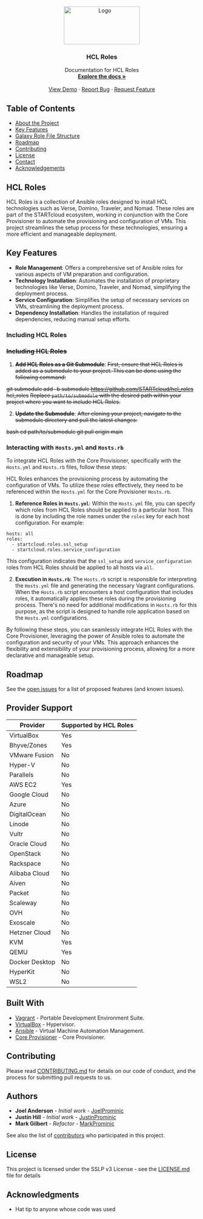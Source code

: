 <!-- PROJECT LOGO -->
<br />
<p align="center">
  <a href="https://github.com/STARTcloud/hcl_roles/">
    <img src="https://startcloud.com/assets/images/logos/startcloud-logo40.png" alt="Logo" width="200" height="100">
  </a>

  <h3 align="center">HCL Roles</h3>

  <p align="center">
    Documentation for HCL Roles
    <br />
    <a href="https://github.com/STARTcloud/hcl_roles/"><strong>Explore the docs »</strong></a>
    <br />
    <br />
    <a href="https://github.com/STARTcloud/hcl_roles/">View Demo</a>
    ·
    <a href="https://github.com/STARTcloud/hcl_roles/issues">Report Bug</a>
    ·
    <a href="https://github.com/STARTcloud/hcl_roles/issues">Request Feature</a>
  </p>
</p>

<!-- TABLE OF CONTENTS -->
## Table of Contents

* [About the Project](#hcl-roles)
* [Key Features](#key-features)
* [Galaxy Role File Structure](#galaxy-role-file-structure)
* [Roadmap](#roadmap)
* [Contributing](#contributing)
* [License](#license)
* [Contact](#authors)
* [Acknowledgements](#acknowledgments)


## HCL Roles
HCL Roles is a collection of Ansible roles designed to install HCL technologies such as Verse, Domino, Traveler, and Nomad. These roles are part of the STARTcloud ecosystem, working in conjunction with the Core Provisioner to automate the provisioning and configuration of VMs. This project streamlines the setup process for these technologies, ensuring a more efficient and manageable deployment.

## Key Features

- **Role Management**: Offers a comprehensive set of Ansible roles for various aspects of VM preparation and configuration.
- **Technology Installation**: Automates the installation of proprietary technologies like Verse, Domino, Traveler, and Nomad, simplifying the deployment process.
- **Service Configuration**: Simplifies the setup of necessary services on VMs, streamlining the deployment process.
- **Dependency Installation**: Handles the installation of required dependencies, reducing manual setup efforts.

### Including HCL Roles

### ~~Including HCL Roles~~

1. **~~Add HCL Roles as a Git Submodule~~**: ~~First, ensure that HCL Roles is added as a submodule to your project. This can be done using the following command:~~

~~git submodule add -b submodule https://github.com/STARTcloud/hcl_roles hcl_roles~~
   ~~Replace `path/to/submodule` with the desired path within your project where you want to include HCL Roles.~~

2. **~~Update the Submodule~~**: 
~~After cloning your project, navigate to the submodule directory and pull the latest changes:~~

~~bash cd path/to/submodule git pull origin main~~

### Interacting with `Hosts.yml` and `Hosts.rb`

To integrate HCL Roles with the Core Provisioner, specifically with the `Hosts.yml` and `Hosts.rb` files, follow these steps:

HCL Roles enhances the provisioning process by automating the configuration of VMs. To utilize these roles effectively, they need to be referenced within the `Hosts.yml` for the Core Provisioner `Hosts.rb`.

1. **Reference Roles in `Hosts.yml`**: Within the `Hosts.yml` file, you can specify which roles from HCL Roles should be applied to a particular host. This is done by including the role names under the `roles` key for each host configuration. For example:
```
hosts: all
roles: 
  - startcloud.roles.ssl_setup
  - startcloud.roles.service_configuration
```


   This configuration indicates that the `ssl_setup` and `service_configuration` roles from HCL Roles should be applied to all hosts via `all`.

2. **Execution in `Hosts.rb`**: The `Hosts.rb` script is responsible for interpreting the `Hosts.yml` file and generating the necessary Vagrant configurations. When the `Hosts.rb` script encounters a host configuration that includes roles, it automatically applies these roles during the provisioning process. There's no need for additional modifications in `Hosts.rb` for this purpose, as the script is designed to handle role application based on the `Hosts.yml` configurations.

By following these steps, you can seamlessly integrate HCL Roles with the Core Provisioner, leveraging the power of Ansible roles to automate the configuration and security of your VMs. This approach enhances the flexibility and extensibility of your provisioning process, allowing for a more declarative and manageable setup.

## Roadmap
See the [open issues](https://github.com/STARTcloud/hcl_roles/issues) for a list of proposed features (and known issues).

## Provider Support

| Provider       | Supported by HCL Roles |
|----------------|--------------------------------|
| VirtualBox     | Yes                            |
| Bhyve/Zones    | Yes                            |
| VMware Fusion  | No                             |
| Hyper-V        | No                             |
| Parallels      | No                             |
| AWS EC2        | Yes                            |
| Google Cloud   | No                             |
| Azure          | No                             |
| DigitalOcean   | No                             |
| Linode         | No                             |
| Vultr          | No                             |
| Oracle Cloud   | No                             |
| OpenStack      | No                             |
| Rackspace      | No                             |
| Alibaba Cloud  | No                             |
| Aiven          | No                             |
| Packet         | No                             |
| Scaleway       | No                             |
| OVH            | No                             |
| Exoscale       | No                             |
| Hetzner Cloud  | No                             |
| KVM            | Yes                            |
| QEMU           | Yes                            |
| Docker Desktop | No                             |
| HyperKit       | No                             |
| WSL2           | No                             |

## Built With
* [Vagrant](https://www.vagrantup.com/) - Portable Development Environment Suite.
* [VirtualBox](https://www.virtualbox.org/wiki/Downloads) - Hypervisor.
* [Ansible](https://www.ansible.com/) - Virtual Machine Automation Management.
* [Core Provisioner](https://github.com/STARTcloud/core_provisioner) - Core Provisioner.

## Contributing

Please read [CONTRIBUTING.md](https://www.prominic.net) for details on our code of conduct, and the process for submitting pull requests to us.

## Authors
* **Joel Anderson** - *Initial work* - [JoelProminic](https://github.com/JoelProminic)
* **Justin Hill** - *Initial work* - [JustinProminic](https://github.com/JustinProminic)
* **Mark Gilbert** - *Refactor* - [MarkProminic](https://github.com/MarkProminic)

See also the list of [contributors](https://github.com/STARTcloud/hcl_roles/graphs/contributors) who participated in this project.

## License

This project is licensed under the SSLP v3 License - see the [LICENSE.md](LICENSE.md) file for details

## Acknowledgments

* Hat tip to anyone whose code was used
